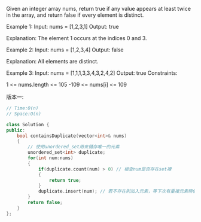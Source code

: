 Given an integer array nums, return true if any value appears at least twice in the array, and return false if every element is distinct.

Example 1:
Input: nums = [1,2,3,1]
Output: true

Explanation:
The element 1 occurs at the indices 0 and 3.

Example 2:
Input: nums = [1,2,3,4]
Output: false

Explanation:
All elements are distinct.

Example 3:
Input: nums = [1,1,1,3,3,4,3,2,4,2]
Output: true
Constraints:

1 <= nums.length <= 105
-109 <= nums[i] <= 109


版本一:
```C++
// Time:O(n)
// Space:O(n)

class Solution {
public:
    bool containsDuplicate(vector<int>& nums) 
    {
        // 使用unordered_set用來儲存唯一的元素
        unordered_set<int> duplicate; 
        for(int num:nums)
        {
            if(duplicate.count(num) > 0) // 檢查num是否存在set裡
            {
                return true;
            }
            duplicate.insert(num); // 若不存在則加入元素，等下次有重複元素時便會發現
        }
        return false;
    }
};
```



